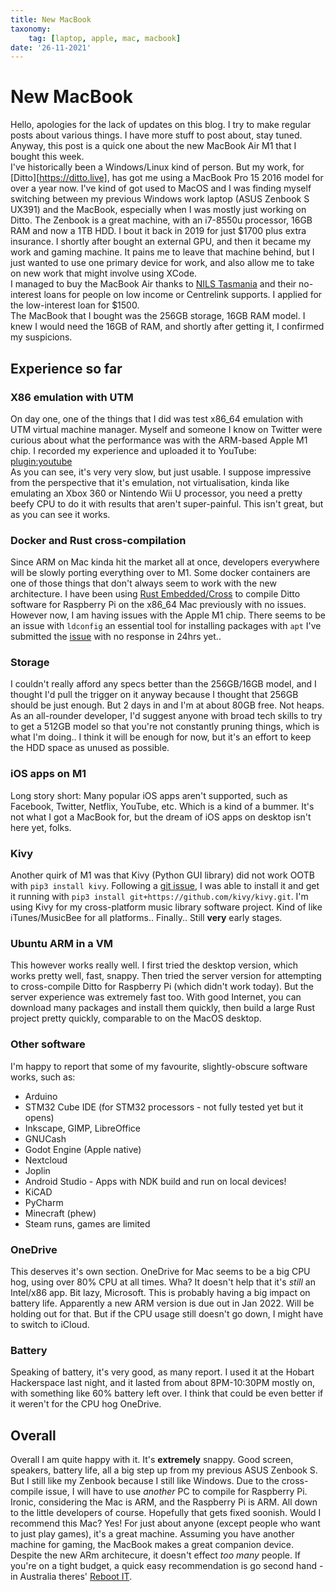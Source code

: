 ```yaml
---
title: New MacBook
taxonomy:
	tag: [laptop, apple, mac, macbook]
date: '26-11-2021'
---
```


# New MacBook
Hello, apologies for the lack of updates on this blog. I try to make regular posts about various things. I have more stuff to post about, stay tuned.  
Anyway, this post is a quick one about the new MacBook Air M1 that I bought this week.  
I've historically been a Windows/Linux kind of person. But my work, for [Ditto][https://ditto.live], has got me using a MacBook Pro 15 2016 model for over a year now. I've kind of got used to MacOS and I was finding myself switching between my previous Windows work laptop (ASUS Zenbook S UX391) and the MacBook, especially when I was mostly just working on Ditto.
The Zenbook is a great machine, with an i7-8550u processor, 16GB RAM and now a 1TB HDD. I bout it back in 2019 for just $1700 plus extra insurance. I shortly after bought an external GPU, and then it became my work and gaming machine. 
It pains me to leave that machine behind, but I just wanted to use one primary device for work, and also allow me to take on new work that might involve using XCode.  
I managed to buy the MacBook Air thanks to [NILS Tasmania](https://nilstasmania.org.au) and their no-interest loans for people on low income or Centrelink supports. I applied for the low-interest loan for $1500.  
The MacBook that I bought was the 256GB storage, 16GB RAM model. I knew I would need the 16GB of RAM, and shortly after getting it, I confirmed my suspicions.

## Experience so far
### X86 emulation with UTM
On day one, one of the things that I did was test x86_64 emulation with UTM virtual machine manager. Myself and someone I know on Twitter were curious about what the performance was with the ARM-based Apple M1 chip. I recorded my experience and uploaded it to YouTube:   
[plugin:youtube](https://www.youtube.com/watch?v=3jgcRWXtd8A)  
As you can see, it's very very slow, but just usable. I suppose impressive from the perspective that it's emulation, not virtualisation, kinda like emulating an Xbox 360 or Nintendo Wii U processor, you need a pretty beefy CPU to do it with results that aren't super-painful. This isn't great, but as you can see it works.  
### Docker and Rust cross-compilation
Since ARM on Mac kinda hit the market all at once, developers everywhere will be slowly porting everything over to M1. Some docker containers are one of those things that don't always seem to work with the new architecture. I have been using [Rust Embedded/Cross](https://github.com/rust-embedded/cross) to compile Ditto software for Raspberry Pi on the x86_64 Mac previously with no issues. However now, I am having issues with the Apple M1 chip. There seems to be an issue with `ldconfig` an essential tool for installing packages with `apt` I've submitted the [issue](https://github.com/rust-embedded/cross/issues/614) with no response in 24hrs yet.. 
### Storage
I couldn't really afford any specs better than the 256GB/16GB model, and I thought I'd pull the trigger on it anyway because I thought that 256GB should be just enough. But 2 days in and I'm at about 80GB free. Not heaps. As an all-rounder developer, I'd suggest anyone with broad tech skills to try to get a 512GB model so that you're not constantly pruning things, which is what I'm doing.. I think it will be enough for now, but it's an effort to keep the HDD space as unused as possible.
### iOS apps on M1
Long story short: Many popular iOS apps aren't supported, such as Facebook, Twitter, Netflix, YouTube, etc. Which is a kind of a bummer. It's not what I got a MacBook for, but the dream of iOS apps on desktop isn't here yet, folks.
### Kivy
Another quirk of M1 was that Kivy (Python GUI library) did not work OOTB with `pip3 install kivy`. Following a [git issue](https://github.com/kivy/kivy/issues/7668), I was able to install it and get it running with `pip3 install git+https://github.com/kivy/kivy.git`. I'm using Kivy for my cross-platform music library software project. Kind of like iTunes/MusicBee for all platforms.. Finally.. Still **very** early stages.
### Ubuntu ARM in a VM
This however works really well. I first tried the desktop version, which works pretty well, fast, snappy. Then tried the server version for attempting to cross-compile Ditto for Raspberry Pi (which didn't work today). But the server experience was extremely fast too. With good Internet, you can download many packages and install them quickly, then build a large Rust project pretty quickly, comparable to on the MacOS desktop.
### Other software
I'm happy to report that some of my favourite, slightly-obscure software works, such as:
* Arduino
* STM32 Cube IDE (for STM32 processors - not fully tested yet but it opens)
* Inkscape, GIMP, LibreOffice
* GNUCash
* Godot Engine (Apple native)
* Nextcloud
* Joplin
* Android Studio - Apps with NDK build and run on local devices!
* KiCAD
* PyCharm
* Minecraft (phew)
* Steam runs, games are limited
### OneDrive
This deserves it's own section. OneDrive for Mac seems to be a big CPU hog, using over 80% CPU at all times. Wha?
It doesn't help that it's *still* an Intel/x86 app. Bit lazy, Microsoft. This is probably having a big impact on battery life. Apparently a new ARM version is due out in Jan 2022. Will be holding out for that. But if the CPU usage still doesn't go down, I might have to switch to iCloud.
### Battery
Speaking of battery, it's very good, as many report. I used it at the Hobart Hackerspace last night, and it lasted from about 8PM-10:30PM mostly on, with something like 60% battery left over. I think that could be even better if it weren't for the CPU hog OneDrive.

## Overall
Overall I am quite happy with it. It's **extremely** snappy. Good screen, speakers, battery life, all a big step up from my previous ASUS Zenbook S. But I still like my Zenbook because I still like Windows. Due to the cross-compile issue, I will have to use *another* PC to compile for Raspberry Pi. Ironic, considering the Mac is ARM, and the Raspberry Pi is ARM. All down to the little developers of course. Hopefully that gets fixed soonish.
Would I recommend this Mac? Yes! For just about anyone (except people who want to just play games), it's a great machine. Assuming you have another machine for gaming, the MacBook makes a great companion device. Despite the new ARm architecure, it doesn't effect *too many* people.
If you're on a tight budget, a quick easy recommendation is go second hand - in Australia theres' [Reboot IT](https://www.reboot-it.com.au).



